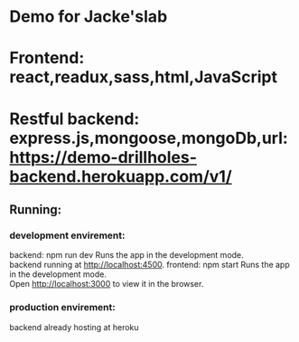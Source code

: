 #  Demo for Jacke'slab
#  Frontend: react,readux,sass,html,JavaScript
#  Restful backend: express.js,mongoose,mongoDb,url: https://demo-drillholes-backend.herokuapp.com/v1/

## Running:
### development envirement:
backend: npm run dev 
Runs the app in the development mode.<br>
backend running at [http://localhost:4500](http://localhost:4500).
frontend: npm start
Runs the app in the development mode.<br>
Open [http://localhost:3000](http://localhost:3000) to view it in the browser.
### production envirement:
backend already hosting at heroku


